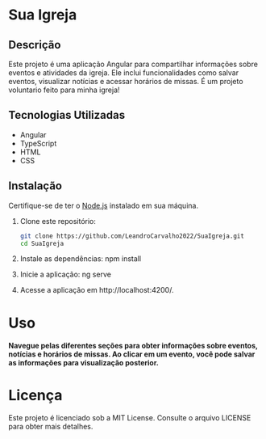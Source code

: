 # Sua Igreja

## Descrição

Este projeto é uma aplicação Angular para compartilhar informações sobre eventos e atividades da igreja. Ele inclui funcionalidades como salvar eventos, visualizar notícias e acessar horários de missas.
É um projeto voluntario feito para minha igreja!

## Tecnologias Utilizadas

- Angular
- TypeScript
- HTML
- CSS

## Instalação

Certifique-se de ter o [Node.js](https://nodejs.org/) instalado em sua máquina.

1. Clone este repositório:

   ```bash
   git clone https://github.com/LeandroCarvalho2022/SuaIgreja.git
   cd SuaIgreja
2. Instale as dependências: npm install
3. Inicie a aplicação: ng serve
4. Acesse a aplicação em http://localhost:4200/.
# Uso
#### Navegue pelas diferentes seções para obter informações sobre eventos, notícias e horários de missas. Ao clicar em um evento, você pode salvar as informações para visualização posterior.
# Licença
Este projeto é licenciado sob a MIT License. Consulte o arquivo LICENSE para obter mais detalhes.
